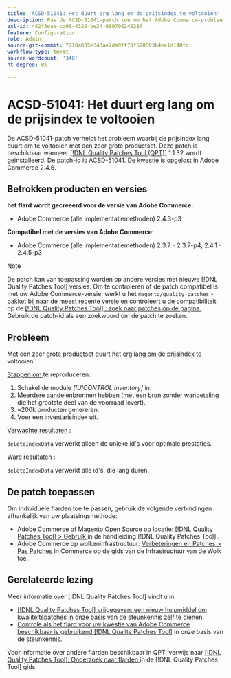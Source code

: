 ```yaml
---
title: 'ACSD-51041: Het duurt erg lang om de prijsindex te voltooien'
description: Pas de ACSD-51041-patch toe om het Adobe Commerce-probleem op te lossen, waarbij de prijsindex lang duurt om te voltooien met een zeer grote productset.
exl-id: 442f5eae-ca00-4329-be24-68970624928f
feature: Configuration
role: Admin
source-git-commit: 7718a835e343ae7da9ff79f690503b4ee1d140fc
workflow-type: tm+mt
source-wordcount: '348'
ht-degree: 0%

---
```


# ACSD-51041: Het duurt erg lang om de prijsindex te voltooien

De ACSD-51041-patch verhelpt het probleem waarbij de prijsindex lang duurt om te voltooien met een zeer grote productset. Deze patch is beschikbaar wanneer [[!DNL Quality Patches Tool (QPT)]](/help/announcements/adobe-commerce-announcements/magento-quality-patches-released-new-tool-to-self-serve-quality-patches.md) 1.1.32 wordt geïnstalleerd. De patch-id is ACSD-51041. De kwestie is opgelost in Adobe Commerce 2.4.6.

## Betrokken producten en versies

**het flard wordt gecreeerd voor de versie van Adobe Commerce:**

* Adobe Commerce (alle implementatiemethoden) 2.4.3-p3

**Compatibel met de versies van Adobe Commerce:**

* Adobe Commerce (alle implementatiemethoden) 2.3.7 - 2.3.7-p4, 2.4.1 - 2.4.5-p3

>[!NOTE]
>
>De patch kan van toepassing worden op andere versies met nieuwe [!DNL Quality Patches Tool] versies. Om te controleren of de patch compatibel is met uw Adobe Commerce-versie, werkt u het `magento/quality-patches` -pakket bij naar de meest recente versie en controleert u de compatibiliteit op de [[!DNL Quality Patches Tool] : zoek naar patches op de pagina ](https://experienceleague.adobe.com/tools/commerce-quality-patches/index.html?lang=nl-NL) . Gebruik de patch-id als een zoekwoord om de patch te zoeken.

## Probleem

Met een zeer grote productset duurt het erg lang om de prijsindex te voltooien.

<u> Stappen om </u> te reproduceren:

1. Schakel de module *[!UICONTROL Inventory]* in.
1. Meerdere aandelenbronnen hebben (met een bron zonder wanbetaling die het grootste deel van de voorraad levert).
1. ~200k producten genereren.
1. Voer een inventarisindex uit.

<u> Verwachte resultaten </u>:

`deleteIndexData` verwerkt alleen de unieke id&#39;s voor optimale prestaties.

<u> Ware resultaten </u>:

`deleteIndexData` verwerkt alle id&#39;s, die lang duren.

## De patch toepassen

Om individuele flarden toe te passen, gebruik de volgende verbindingen afhankelijk van uw plaatsingsmethode:

* Adobe Commerce of Magento Open Source op locatie: [[!DNL Quality Patches Tool]  > Gebruik ](https://experienceleague.adobe.com/docs/commerce-operations/tools/quality-patches-tool/usage.html?lang=nl-NL) in de handleiding [!DNL Quality Patches Tool] .
* Adobe Commerce op wolkeninfrastructuur: [ Verbeteringen en Patches > Pas Patches ](https://experienceleague.adobe.com/docs/commerce-cloud-service/user-guide/develop/upgrade/apply-patches.html?lang=nl-NL) in Commerce op de gids van de Infrastructuur van de Wolk toe.

## Gerelateerde lezing

Meer informatie over [!DNL Quality Patches Tool] vindt u in:

* [[!DNL Quality Patches Tool]  vrijgegeven: een nieuw hulpmiddel om kwaliteitspatches ](/help/announcements/adobe-commerce-announcements/magento-quality-patches-released-new-tool-to-self-serve-quality-patches.md) in onze basis van de steunkennis zelf te dienen.
* [ Controle als het flard voor uw kwestie van Adobe Commerce beschikbaar is gebruikend  [!DNL Quality Patches Tool]](/help/support-tools/patches-available-in-qpt-tool/check-patch-for-magento-issue-with-magento-quality-patches.md) in onze basis van de steunkennis.

Voor informatie over andere flarden beschikbaar in QPT, verwijs naar [[!DNL Quality Patches Tool]: Onderzoek naar flarden ](https://experienceleague.adobe.com/tools/commerce-quality-patches/index.html?lang=nl-NL) in de [!DNL Quality Patches Tool] gids.
